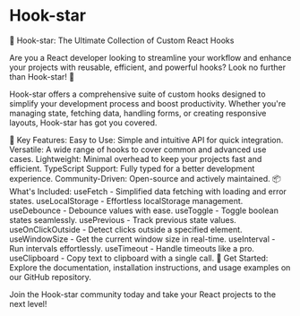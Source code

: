 # Hook-star
🚀 Hook-star: The Ultimate Collection of Custom React Hooks

Are you a React developer looking to streamline your workflow and enhance your projects with reusable, efficient, and powerful hooks? Look no further than Hook-star! 🎉

Hook-star offers a comprehensive suite of custom hooks designed to simplify your development process and boost productivity. Whether you're managing state, fetching data, handling forms, or creating responsive layouts, Hook-star has got you covered.

🌟 Key Features:
Easy to Use: Simple and intuitive API for quick integration.
Versatile: A wide range of hooks to cover common and advanced use cases.
Lightweight: Minimal overhead to keep your projects fast and efficient.
TypeScript Support: Fully typed for a better development experience.
Community-Driven: Open-source and actively maintained.
📦 What's Included:
useFetch - Simplified data fetching with loading and error states.
useLocalStorage - Effortless localStorage management.
useDebounce - Debounce values with ease.
useToggle - Toggle boolean states seamlessly.
usePrevious - Track previous state values.
useOnClickOutside - Detect clicks outside a specified element.
useWindowSize - Get the current window size in real-time.
useInterval - Run intervals effortlessly.
useTimeout - Handle timeouts like a pro.
useClipboard - Copy text to clipboard with a single call.
🔗 Get Started:
Explore the documentation, installation instructions, and usage examples on our GitHub repository.

Join the Hook-star community today and take your React projects to the next level!
